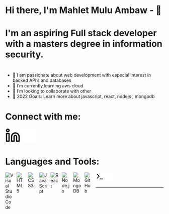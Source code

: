# Hi there, I'm Mahlet Mulu Ambaw - 👋

# I'm an aspiring Full stack developer with a masters degree in information security.

#

- 🔭 I am passionate about web development with especial interest in backed API’s and databases
- 🌱 I’m currently learning aws cloud
- 👯 I’m looking to collaborate with other
- 🥅 2022 Goals: Learn more about javascript, react, nodejs , mongodb

#

# Connect with me:

[![website](./img/linkedin-light.svg)](https://linkedin.com/in/mahlet-mulu-ambaw-5891a9a7/#gh-light-mode-only)
[![website](./img/linkedin-dark.svg)](https://linkedin.com/in/mahlet-mulu-ambaw-5891a9a7/#gh-dark-mode-only)
&nbsp;&nbsp;
#
# Languages and Tools:

<img align="left" alt="Visual Studio Code" width="26px" src="https://cdn.jsdelivr.net/gh/devicons/devicon/icons/vscode/vscode-original.svg" style="padding-right:10px;" />
<img align="left" alt="HTML5" width="26px" src="https://cdn.jsdelivr.net/gh/devicons/devicon/icons/html5/html5-original.svg" style="padding-right:10px;" />
<img align="left" alt="CSS3" width="26px" src="https://cdn.jsdelivr.net/gh/devicons/devicon/icons/css3/css3-original.svg" style="padding-right:10px;" />
<img align="left" alt="JavaScript" width="26px" src="https://cdn.jsdelivr.net/gh/devicons/devicon/icons/javascript/javascript-original.svg" style="padding-right:10px;" />
<img align="left" alt="React" width="26px" src="https://cdn.jsdelivr.net/gh/devicons/devicon/icons/react/react-original.svg" style="padding-right:10px;" />
<img align="left" alt="Node.js" width="26px" src="https://cdn.jsdelivr.net/gh/devicons/devicon/icons/nodejs/nodejs-original.svg" style="padding-right:10px;" />
<img align="left" alt="MongoDB" width="26px" src="https://cdn.jsdelivr.net/gh/devicons/devicon/icons/mongodb/mongodb-original.svg" style="padding-right:10px;" />
<img align="left" alt="GitHub" width="26px" src="https://user-images.githubusercontent.com/3369400/139448065-39a229ba-4b06-434b-bc67-616e2ed80c8f.png" style="padding-right:10px;" />
<img align="left" alt="Terminal" width="26px" src="./img/terminal-light.svg" />
<img align="left" alt="Terminal" width="26px" src="./img/terminal-dark.svg" />

<br />
<br />

---

</details>

[linkedin]: https://linkedin.com/in/codeSTACKr
